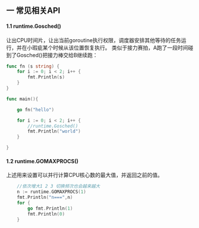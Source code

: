 ## 一 常见相关API
#### 1.1 runtime.Gosched()     
让出CPU时间片，让出当前goroutine执行权限，调度器安排其他等待的任务运行，并在小瑕疵某个时候从该位置恢复执行。
类似于接力赛拍，A跑了一段时间碰到了Gosched()把接力棒交给B继续跑：
```Go
func fn (s string) {
	for i := 0; i < 2; i++ {
		fmt.Println(s)
	}
}

func main(){

	go fn("hello")

	for i := 0; i < 2; i++ {
		//runtime.Gosched()
		fmt.Println("world")
	}

}
```
#### 1.2 runtime.GOMAXPROCS()
上述用来设置可以并行计算CPU核心数的最大值，并返回之前的值。
```Go
    //依次增大1 2 3 切换频次也会越来越大
	n := runtime.GOMAXPROCS(1)
	fmt.Println("n===",n)
	for {
		go fmt.Println(1)
		fmt.Println(0)
    }
```
####
